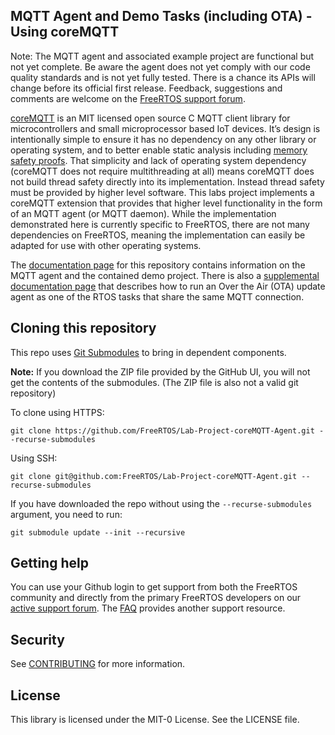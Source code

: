 ## MQTT Agent and Demo Tasks (including OTA) - Using coreMQTT

Note:  The MQTT agent and associated example project are functional but not yet complete. Be aware the agent does not yet comply with our code quality standards and is not yet fully tested. There is a chance its APIs will change before its official first release.  Feedback, suggestions and comments are welcome on the [FreeRTOS support forum](https://forums.freertos.org).

[coreMQTT](https://github.com/FreeRTOS/coreMQTT) is an MIT licensed open source C MQTT client library for microcontrollers and small microprocessor based IoT devices. It’s design is intentionally simple to ensure it has no dependency on any other library or operating system, and to better enable static analysis including [memory safety proofs](https://www.freertos.org/2020/02/ensuring-the-memory-safety-of-freertos-part-1.html). That simplicity and lack of operating system dependency (coreMQTT does not require multithreading at all) means coreMQTT does not build thread safety directly into its implementation. Instead thread safety must be provided by higher level software. This labs project implements a coreMQTT extension that provides that higher level functionality in the form of an MQTT agent (or MQTT daemon). While the implementation demonstrated here is currently specific to FreeRTOS, there are not many dependencies on FreeRTOS, meaning the implementation can easily be adapted for use with other operating systems.

The [documentation page](https://freertos.org/mqtt/mqtt-agent-demo.html) for this repository contains information on the MQTT agent and the contained demo project.  There is also a [supplemental documentation page](https://freertos.org/ota/ota-mqtt-agent-demo.html) that describes how to run an Over the Air (OTA) update agent as one of the RTOS tasks that share the same MQTT connection.

## Cloning this repository
This repo uses [Git Submodules](https://git-scm.com/book/en/v2/Git-Tools-Submodules) to bring in dependent components.

**Note:** If you download the ZIP file provided by the GitHub UI, you will not get the contents of the submodules. (The ZIP file is also not a valid git repository)

To clone using HTTPS:
```
git clone https://github.com/FreeRTOS/Lab-Project-coreMQTT-Agent.git --recurse-submodules
```
Using SSH:
```
git clone git@github.com:FreeRTOS/Lab-Project-coreMQTT-Agent.git --recurse-submodules
```

If you have downloaded the repo without using the `--recurse-submodules` argument, you need to run:
```
git submodule update --init --recursive
```

## Getting help
You can use your Github login to get support from both the FreeRTOS community and directly from the primary FreeRTOS developers on our [active support forum](https://forums.freertos.org).  The [FAQ](https://www.freertos.org/FAQ.html) provides another support resource.

## Security

See [CONTRIBUTING](CONTRIBUTING.md#security-issue-notifications) for more information.

## License

This library is licensed under the MIT-0 License. See the LICENSE file.

